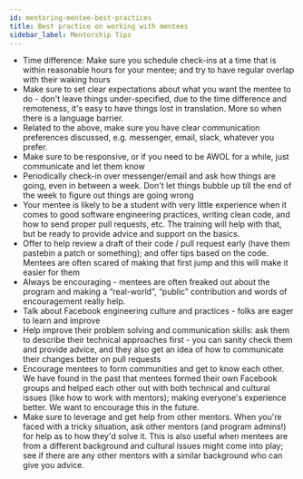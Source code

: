 ```yaml
---
id: mentoring-mentee-best-practices
title: Best practice on working with mentees
sidebar_label: Mentorship Tips
---
```


* Time difference: Make sure you schedule check-ins at a time that is within reasonable hours for your mentee; and try to have regular overlap with their waking hours
* Make sure to set clear expectations about what you want the mentee to do - don't leave things under-specified, due to the time difference and remoteness, it's easy to have things lost in translation. More so when there is a language barrier.
* Related to the above, make sure you have clear communication preferences discussed, e.g. messenger, email, slack, whatever you prefer.
* Make sure to be responsive, or if you need to be AWOL for a while, just communicate and let them know
* Periodically check-in over messenger/email and ask how things are going, even in between a week. Don't let things bubble up till the end of the week to figure out things are going wrong
* Your mentee is likely to be a student with very little experience when it comes to good software engineering practices, writing clean code, and how to send proper pull requests, etc. The training will help with that, but be ready to provide advice and support on the basics.
* Offer to help review a draft of their code / pull request early (have them pastebin a patch or something); and offer tips based on the code. Mentees are often scared of making that first jump and this will make it easier for them
* Always be encouraging - mentees are often freaked out about the program and making a “real-world”, “public” contribution and words of encouragement really help.
* Talk about Facebook engineering culture and practices - folks are eager to learn and improve
* Help improve their problem solving and communication skills: ask them to describe their technical approaches first - you can sanity check them and provide advice, and they also get an idea of how to communicate their changes better on pull requests
* Encourage mentees to form communities and get to know each other. We have found in the past that mentees formed their own Facebook groups and helped each other out with both technical and cultural issues (like how to work with mentors); making everyone's experience better. We want to encourage this in the future.
* Make sure to leverage and get help from other mentors. When you're faced with a tricky situation, ask other mentors (and program admins!) for help as to how they'd solve it. This is also useful when mentees are from a different background and cultural issues might come into play; see if there are any other mentors with a similar background who can give you advice.